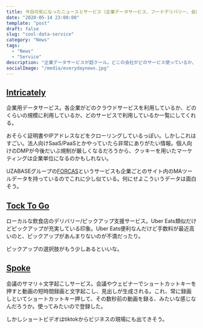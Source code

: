 ```yaml
---
title: 今日の気になったニュースとサービス（企業データサービス、フードデリバリー、会議のサマリ生成サービス）
date: "2020-05-14 23:00:00"
template: "post"
draft: false
slug: "cool-data-service"
category: "News"
tags:
  - "News"
  - "Service"
description: "企業データサービスが超クール。どこの会社がどのサービス使っているか、とれちゃいそうだもんね、、"
socialImage: "/media/everydaynews.jpg"
---
```


## [Intricately](https://www.intricately.com/)
企業用データサービス。各企業がどのクラウドサービスを利用しているか、どのくらいの規模に利用しているか、どのサービスで利用しているか一覧にしてくれる。

おそらく証明書やIPアドレスなどをクローリングしているっぽい。しかしこれはすごい。法人向けSaaS/PaaSとかやっていたら非常にありがたい情報。個人向けのDMPが今後だいぶ規制が厳しくなるだろうから、クッキーを用いたマーケティングは企業単位になるのかもしれない。

UZABASEグループの[FORCAS](https://www.forcas.com/)というサービスも企業ごとのサイト内のMAツールデータを持っているのでこれに少し似ている。何にせよこういうデータは面白そう。

## [Tock To Go](https://www.exploretock.com/) 
ローカルな飲食店のデリバリー/ピックアップ支援サービス。Uber Eats類似だけどピックアップが充実している印象。Uber Eats便利なんだけど手数料が最近高いのと、ピックアップがあんまりないのが不満だったり。

ピックアップの選択肢がもう少しあるといいな。

## [Spoke](https://fromspoke.com/#/)
会議のサマリ＋文字起こしサービス。会議やウェビナーでショートカットキーを押すと動画の短時間録画と文字起こし、見出しが生成される。これ、常に録画しといてショートカットキー押して、その数秒前の動画を録る、みたいな感じなんだろうか。使ってみたいので登録した。

しかしショートビデオはtiktokからビジネスの現場にも出てきそう。

